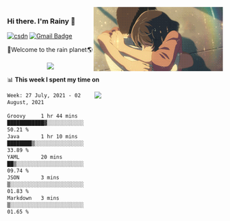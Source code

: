 <img  align='right' height="150" src="https://github.com/LikeRainDay/LikeRainDay/blob/master/pic/img_rain_1.gif?raw=true">



### Hi there. I'm Rainy :lemon:

[![csdn](https://img.shields.io/badge/-csdn-c14438?style=flat-square&logo=c&logoColor=white)](https://blog.csdn.net/qq_15807167)
[![Gmail Badge](https://img.shields.io/badge/-gmail-c14438?style=flat-square&logo=Gmail&logoColor=white&link=mailto:houshuai0816@gmail.com)](mailto:houshuai0816@gmail.com)

🚀Welcome to the rain planet🌎

<center>
<img align='center'  src="https://source.unsplash.com/random/1200x600">
</center>

📊 **This week I spent my time on**

<img align='right'   width="300" src="https://github-readme-stats.vercel.app/api?username=LikeRainDay&show_icons=true&title_color=fff&icon_color=79ff97&text_color=9f9f9f&bg_color=151515">

<!--START_SECTION:waka-->
```text
Week: 27 July, 2021 - 02 August, 2021

Groovy     1 hr 44 mins    ████████████▓░░░░░░░░░░░░   50.21 % 
Java       1 hr 10 mins    ████████▒░░░░░░░░░░░░░░░░   33.89 % 
YAML       20 mins         ██▒░░░░░░░░░░░░░░░░░░░░░░   09.74 % 
JSON       3 mins          ▒░░░░░░░░░░░░░░░░░░░░░░░░   01.83 % 
Markdown   3 mins          ▒░░░░░░░░░░░░░░░░░░░░░░░░   01.65 % 
```
<!--END_SECTION:waka-->
